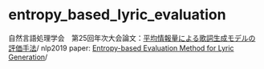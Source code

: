 # entropy_based_lyric_evaluation

自然言語処理学会　第25回年次大会論文：[平均情報量による歌詞生成モデルの評価手法](https://www.anlp.jp/proceedings/annual_meeting/2019/pdf_dir/P6-14.pdf)/
nlp2019 paper: [Entropy-based Evaluation Method for Lyric Generation](https://www.anlp.jp/proceedings/annual_meeting/2019/pdf_dir/P6-14.pdf)/

